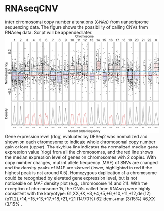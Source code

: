 # RNAseqCNV
Infer chromosomal copy number alterations (CNAs) from transcriptome sequencing data. 
The figure shows the possibility of calling CNVs from RNAseq data. Script will be appended later.
![RNAseqCNV](./MS-fig.S7.jpg)
Gene expression level (rlog) evaluated by DESeq2 was normalized and shown on each chromosome to indicate whole chromosomal copy number gain or loss (upper). The skyblue line indicates the normalized median gene expression value (rlog) from all the chromosomes, and the red line shows the median expression level of genes on chromosomes with 2 copies. With copy number changes, mutant allele frequency (MAF) of SNVs are changed and the density peaks of MAF are skewed (lower, highlighted in red if the highest peak is not around 0.5). Homozygous duplication of a chromosome could be recognized by elevated gene expression level, but is not noticeable on MAF density plot (e.g., chromosome 14 and 21). With the exception of chromosome 15, the CNAs called from RNAseq were highly consistent with the karyotype: 
61,XX,+X,+3,+4,+5,+6,+10,+11,+12,del(12)(p11.2),+14,+15,+16,+17,+18,+21,+21 (14/70%) 62,idem,+mar (3/15%) 46,XX (3/15%).
